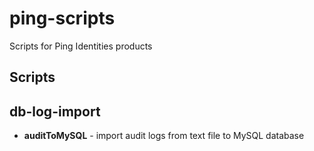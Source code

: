 # ping-scripts
Scripts for Ping Identities products

## Scripts

## db-log-import
* **auditToMySQL** - import audit logs from text file to MySQL database
